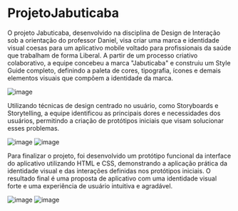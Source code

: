 # ProjetoJabuticaba

O projeto Jabuticaba, desenvolvido na disciplina de Design de Interação sob a orientação do professor Daniel, visa criar uma marca e identidade visual coesas para um aplicativo mobile voltado para profissionais da saúde que trabalham de forma Liberal. A partir de um processo criativo colaborativo, a equipe concebeu a marca "Jabuticaba" e construiu um Style Guide completo, definindo a paleta de cores, tipografia, ícones e demais elementos visuais que compõem a identidade da marca.

![image](https://github.com/user-attachments/assets/d8c1762f-3d36-4cd8-a9f6-4d238343b47e)


Utilizando técnicas de design centrado no usuário, como Storyboards e Storytelling, a equipe identificou as principais dores e necessidades dos usuários, permitindo a criação de protótipos iniciais que visam solucionar esses problemas.

![image](https://github.com/user-attachments/assets/1c450bc1-d228-451a-85dc-28d0c7e3cba3)
![image](https://github.com/user-attachments/assets/f69b4a39-8847-42f6-b02e-7247bab41d50)



Para finalizar o projeto, foi desenvolvido um protótipo funcional da interface do aplicativo utilizando HTML e CSS, demonstrando a aplicação prática da identidade visual e das interações definidas nos protótipos iniciais. O resultado final é uma proposta de aplicativo com uma identidade visual forte e uma experiência de usuário intuitiva e agradável.

![image](https://github.com/user-attachments/assets/1a40a31a-ce22-44e2-bf1f-292af8ef945b)
![image](https://github.com/user-attachments/assets/8e4b71fe-516d-42bc-b44c-b87474115fc8)



